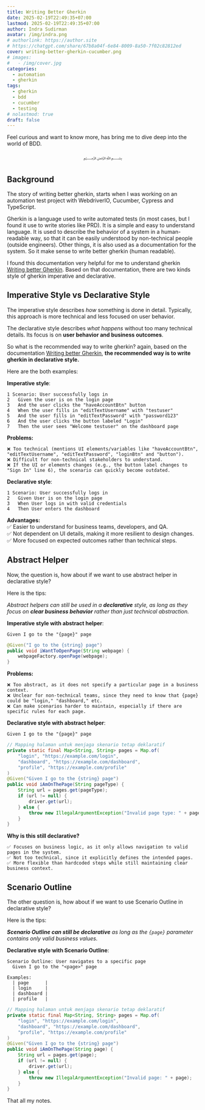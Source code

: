 ```yaml
---
title: Writing Better Gherkin
date: 2025-02-19T22:49:35+07:00
lastmod: 2025-02-19T22:49:35+07:00
author: Indra Sudirman
avatar: /img/indra.png
# authorlink: https://author.site
# https://chatgpt.com/share/67b8a04f-6e84-8009-8a50-7f02c82812ed
cover: writing-better-gherkin-cucumber.png
# images:
#   - /img/cover.jpg
categories:
  - automation
  - gherkin
tags:
  - gherkin
  - bdd
  - cucumber
  - testing
# nolastmod: true
draft: false
---
```


Feel curious and want to know more, has bring me to dive deep into the world of BDD.

<!--more-->

<p align="center">﷽</p>

## Background

The story of writing better gherkin, starts when I was working on an automation test project with WebdriverIO, Cucumber, Cypress and TypeScript.

Gherkin is a language used to write automated tests (in most cases, but I found it use to write stories like PRD). It is a simple and easy to understand language. It is used to describe the behavior of a system in a human-readable way, so that it can be easily understood by non-technical people (outside engineers). Other things, it is also used as a documentation for the system. So it make sense to write better gherkin (human readable).

I found this documentation very helpful for me to understand gherkin [Writing better Gherkin](https://cucumber.io/docs/bdd/better-gherkin). Based on that documentation, there are two kinds style of gherkin imperative and declarative.

## Imperative Style vs Declarative Style

The imperative style describes _how_ something is done in detail. Typically, this approach is more technical and less focused on user behavior.

The declarative style describes _what happens_ without too many technical details. Its focus is on **user behavior and business outcomes**.

So what is the recommended way to write gherkin? again, based on the documentation [Writing better Gherkin](https://cucumber.io/docs/bdd/better-gherkin), **the recommended way is to write gherkin in declarative style.**

Here are the both examples:

**Imperative style**:

```gherkin
1 Scenario: User successfully logs in
2   Given the user is on the login page
3   And the user clicks the "haveAccountBtn" button
4   When the user fills in "editTextUsername" with "testuser"
5   And the user fills in "editTextPassword" with "password123"
6   And the user clicks the button labeled "Login"
7   Then the user sees "Welcome testuser" on the dashboard page
```

**Problems:**

```
❌ Too technical (mentions UI elements/variables like "haveAccountBtn", "editTextUsername", "editTextPassword", "loginBtn" and "button").
❌ Difficult for non-technical stakeholders to understand.
❌ If the UI or elements changes (e.g., the button label changes to "Sign In" line 6), the scenario can quickly become outdated.
```

**Declarative style**:

```gherkin
1 Scenario: User successfully logs in
2   Given User is on the login page
3   When User logs in with valid credentials
4   Then User enters the dashboard
```

**Advantages:**  
✅ Easier to understand for business teams, developers, and QA.  
✅ Not dependent on UI details, making it more resilient to design changes.  
✅ More focused on expected outcomes rather than technical steps.

## Abstract Helper

Now, the question is, how about if we want to use abstract helper in declarative style?

Here is the tips:

_Abstract helpers can still be used in a **declarative** style, as long as they focus on **clear business behavior** rather than just technical abstraction._

**Imperative style with abstract helper**:

```gherkin
Given I go to the "{page}" page
```

```java
@Given("I go to the {string} page")
public void iWantToOpenPage(String webpage) {
    webpageFactory.openPage(webpage);
}
```

**Problems:**

```
❌ Too abstract, as it does not specify a particular page in a business context.
❌ Unclear for non-technical teams, since they need to know that {page} could be "login," "dashboard," etc.
❌ Can make scenarios harder to maintain, especially if there are specific rules for each page.
```

**Declarative style with abstract helper**:

```gherkin
Given I go to the "{page}" page
```

```java
// Mapping halaman untuk menjaga skenario tetap deklaratif
private static final Map<String, String> pages = Map.of(
    "login", "https://example.com/login",
    "dashboard", "https://example.com/dashboard",
    "profile", "https://example.com/profile"
)
@Given("Given I go to the {string} page")
public void iAmOnThePage(String pageType) {
    String url = pages.get(pageType);
    if (url != null) {
        driver.get(url);
    } else {
        throw new IllegalArgumentException("Invalid page type: " + pageType);
    }
}
```

**Why is this still declarative?**

```
✅ Focuses on business logic, as it only allows navigation to valid pages in the system.
✅ Not too technical, since it explicitly defines the intended pages.
✅ More flexible than hardcoded steps while still maintaining clear business context.
```

## Scenario Outline

The other question is, how about if we want to use Scenario Outline in declarative style?

Here is the tips:

_**Scenario Outline can still be declarative** as long as the `{page}` parameter contains only valid business values._

**Declarative style with Scenario Outline**:

```gherkin
Scenario Outline: User navigates to a specific page
  Given I go to the "<page>" page

Examples:
  | page      |
  | login     |
  | dashboard |
  | profile   |
```

```java
// Mapping halaman untuk menjaga skenario tetap deklaratif
private static final Map<String, String> pages = Map.of(
    "login", "https://example.com/login",
    "dashboard", "https://example.com/dashboard",
    "profile", "https://example.com/profile"
)
@Given("Given I go to the {string} page")
public void iAmOnThePage(String page) {
    String url = pages.get(page);
    if (url != null) {
        driver.get(url);
    } else {
        throw new IllegalArgumentException("Invalid page: " + page);
    }
}
```

That all my notes.
